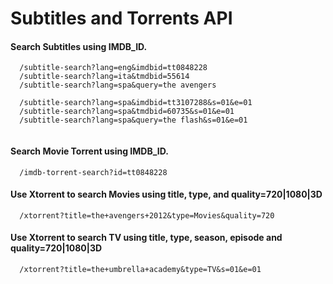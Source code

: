 # Subtitles and Torrents API


#### Search Subtitles using IMDB_ID.
```
  /subtitle-search?lang=eng&imdbid=tt0848228
  /subtitle-search?lang=ita&tmdbid=55614
  /subtitle-search?lang=spa&query=the avengers
  
  /subtitle-search?lang=spa&imdbid=tt3107288&s=01&e=01
  /subtitle-search?lang=spa&tmdbid=60735&s=01&e=01
  /subtitle-search?lang=spa&query=the flash&s=01&e=01
  
```


####  Search Movie Torrent using IMDB_ID. 
```
  /imdb-torrent-search?id=tt0848228
```


####  Use Xtorrent to search Movies using title, type, and quality=720|1080|3D
```
  /xtorrent?title=the+avengers+2012&type=Movies&quality=720
```

####  Use Xtorrent to search TV using title, type, season, episode and quality=720|1080|3D
```
  /xtorrent?title=the+umbrella+academy&type=TV&s=01&e=01
```

